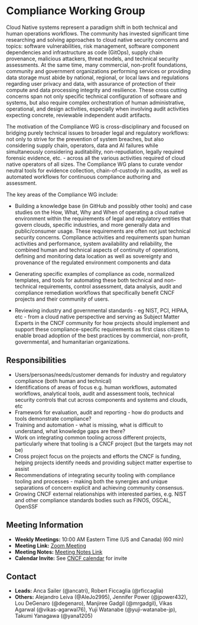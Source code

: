 # Compliance Working Group

Cloud Native systems represent a paradigm shift in both technical and human operations workflows. The community has invested significant time researching and solving approaches to cloud native security concerns and topics: software vulnerabilities, risk management, software component dependencies and infrastructure as code (GitOps), supply chain provenance, malicious attackers, threat models, and technical security assessments. At the same time, many commercial, non-profit foundations, community and government organizations performing services or providing data storage must abide by national, regional, or local laws and regulations regarding user privacy and data, with assurance of protection of their compute and data processing integrity and resilience. These cross cutting concerns span not only specific technical configuration of software and systems, but also require complex orchestration of human administrative, operational, and design activities, especially when involving audit activities expecting concrete, reviewable independent audit artifacts.

The motivation of the Compliance WG is cross-disciplinary and focused on bridging purely technical issues to broader legal and regulatory workflows: not only to strive for the prevention of system breaches, but also considering supply chain, operators, data and AI failures while simultaneously considering auditability, non-repudiation, legally required forensic evidence, etc. - across all the various activities required of cloud native operators of all sizes. The Compliance WG plans to curate vendor neutral tools for evidence collection, chain-of-custody in audits, as well as automated workflows for continuous compliance authoring and assessment.

The key areas of the Compliance WG include:

- Building a knowledge base (in GitHub and possibly other tools) and case studies on the How, What, Why and When of operating a cloud native environment within the requirements of legal and regulatory entities that govern clouds, specific industries, and more generally data and public/consumer usage. These requirements are often not just technical security concerns. Compliance activities and requirements span human activities and performance, system availability and reliability, the combined human and technical aspects of continuity of operations, defining and monitoring data location as well as sovereignty and provenance of the regulated environment components and data

- Generating specific examples of compliance as code, normalized templates, and tools for automating these both technical and non-technical requirements, control assessment, data analysis, audit and compliance remediation workflows that specifically benefit CNCF projects and their community of users.

- Reviewing industry and governmental standards - eg NIST, PCI, HIPAA, etc - from a cloud native perspective and serving as Subject Matter Experts in the CNCF community for how projects should implement and support these compliance-specific requirements as first class citizen to enable broad adoption of the best practices by commercial, non-profit, governmental, and humanitarian organizations.

## Responsibilities

- Users/personas/needs/customer demands for industry and regulatory compliance (both human and technical)
- Identifications of areas of focus e.g. human workflows, automated workflows, analytical tools, audit and assessment tools, technical security controls that cut across components and systems and clouds, etc
- Framework for evaluation, audit and reporting - how do products and tools demonstrate compliance?
- Training and automation - what is missing, what is difficult to understand, what knowledge gaps are there?
- Work on integrating common tooling across different projects, particularly where that tooling is a CNCF project (but the targets may not be)
- Cross project focus on the projects and efforts the CNCF is funding, helping projects identify needs and providing subject matter expertise to assist
- Recommendations of integrating security tooling with compliance tooling and processes - making both the synergies and unique separations of concern explicit and achieving community consensus.
- Growing CNCF external relationships with interested parties, e.g. NIST and other compliance standards bodies such as FINOS, OSCAL, OpenSSF

## Meeting Information

- **Weekly Meetings:** 10:00 AM Eastern Time (US and Canada) (60 min) 
- **Meeting Link:** [Zoom Meeting](https://zoom.us/j/92729235315?pwd=ZFIxU3RSanlVODh4a1g2SFdJOGpoZz09)
- **Meeting Notes:** [Meeting Notes Link](https://docs.google.com/document/d/1z9xvt-Z97j4CtEH1-nR9sMWul7jQkUi_fNY7BdMPgxM/edit#heading=h.88owgl3gm8w4)
- **Calendar Invite:** See [CNCF calendar](https://calendar.google.com/calendar/u/0/embed?src=0b8u5el8ta4s93t2cm72tuvhhk@group.calendar.google.com&ctz=America/Los_Angeles) for invite

## Contact

- **Leads:** Anca Sailer (@ancatri), Robert Ficcaglia (@rficcaglia)
- **Others:** Alejandro Leiva (@AleJo2995), Jennifer Power (@jpower432), Lou DeGenaro (@degenaro), Manjiree Gadgil (@mrgadgil), Vikas Agarwal (@vikas-agarwal76), Yuji Watanabe (@yuji-watanabe-jp), Takumi Yanagawa (@yana1205)
